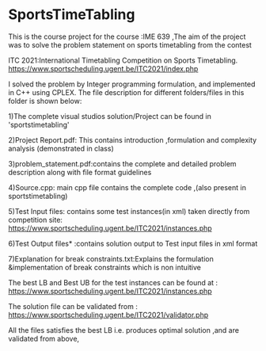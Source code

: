 # SportsTimeTabling
This is the course project for the course :IME 639 ,The aim of the project was to solve the problem statement on sports timetabling from the contest 

ITC 2021:International Timetabling Competition on Sports Timetabling. 
https://www.sportscheduling.ugent.be/ITC2021/index.php

I solved the problem by Integer programming formulation, and implemented in C++ using CPLEX.  The file description for different folders/files in this folder is shown below:   

1)The complete visual studios solution/Project can be found in 'sportstimetabling' 

2)Project Report.pdf: This contains introduction ,formulation and complexity analysis  (demonstrated in class) 

3)problem_statement.pdf:contains the complete and detailed problem description along with file format guidelines 

4)Source.cpp: main cpp file contains the complete code ,(also present in sportstimetabling) 

5)Test Input files: contains some test instances(in xml) taken directly from competition site: https://www.sportscheduling.ugent.be/ITC2021/instances.php 

6)Test Output files* :contains solution output to Test input files in xml format 

7)Explanation for break constraints.txt:Explains the formulation &amp;implementation of break constraints which is non intuitive 

The best LB and Best UB for the test instances can be found at : https://www.sportscheduling.ugent.be/ITC2021/instances.php  

The solution file can be validated from : https://www.sportscheduling.ugent.be/ITC2021/validator.php  

All the files satisfies the best LB i.e. produces optimal solution ,and are validated from above, 

